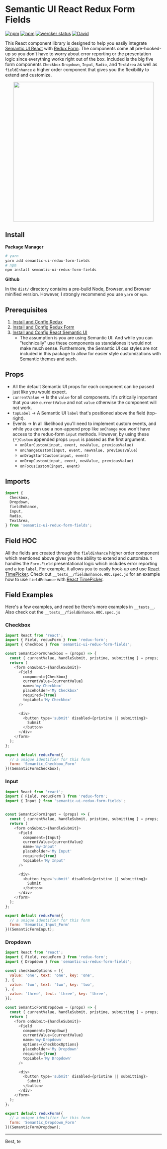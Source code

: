 # Semantic UI React Redux Form Fields

[![npm](https://img.shields.io/npm/l/semantic-ui-redux-form-fields.svg)](https://github.com/artisin/semantic-ui-redux-form-fields/blob/master/LICENSE.txt)
[![npm](https://img.shields.io/npm/v/semantic-ui-redux-form-fields.svg)](https://www.npmjs.com/package/semantic-ui-redux-form-fields)
[![wercker status](https://app.wercker.com/status/318ec4f5595dcc395d305e27825e20bd/s/master "wercker status")](https://app.wercker.com/project/byKey/318ec4f5595dcc395d305e27825e20bd)
[![David](https://img.shields.io/david/artisin/semantic-ui-redux-form-fields.svg)](https://github.com/artisin/semantic-ui-redux-form-fields/blob/master/package.json)

This React component library is designed to help you easily integrate [Semantic UI React](https://react.semantic-ui.com/introduction) with [Redux Form](http://redux-form.com). The components come all pre-hooked-up so you don't have to worry about error reporting or the presentation logic since everything works right out of the box. Included is the big five form components `Checkbox` `Dropdown`, `Input`, `Radio`, and `TextArea` as well as `fieldEnhance` a higher order component that gives you the flexibility to extend and customize.

<p align="center">
  <img src="https://media.giphy.com/media/xT9IgwCpeuRPvriyoE/giphy.gif" width="450"/>
</p>


## Install

__Package Manager__

   ```bash
   # yarn
   yarn add semantic-ui-redux-form-fields
   # npm
   npm install semantic-ui-redux-form-fields
   ```

__Github__

In the `dist/` directory contains a pre-build Node, Browser, and Browser minified version. However, I strongly recommend you use `yarn` or `npm`.



## Prerequisites

1. [Install and Config Redux](http://redux.js.org/)
2. [Install and Config Redux Form](redux-form.com/7.0.4/docs/gettingstarted.md/)
3. [Install and Config React Semantic UI](https://react.semantic-ui.com/usage)
    + The assumption is you are using Semantic UI. And while you can "technically" use these components as standalones it would not make much sense. Furthermore, the Semantic UI css styles are not included in this package to allow for easier style customizations with Semantic themes and such.

## Props

+ All the default Semantic UI props for each component can be passed just like you would expect.
+ `currentValue` → Is the `value` for all components. It's critically important that you use `currentValue` and not `value` otherwise the component will not work.
+ `topLabel` → A Semantic UI `label` that's positioned above the field (top-right).
+ Events → In all likelihood you'll need to implement custom events, and while you can use a non-append prop like `onChange` you won't have access to the redux-form `input` methods. However, by using these `{*}Custom` appended props `input` is passed as the first argument.
    * `onBlurCustom(input, event, newValue, previousValue)`
    * `onChangeCustom(input, event, newValue, previousValue)`
    * `onDragStartCustom(input, event)`
    * `onDropCustom(input, event, newValue, previousValue)`
    * `onFocusCustom(input, event)`

## Imports

```js
import {
  Checkbox,
  Dropdown,
  fieldEnhance,
  Input,
  Radio,
  TextArea,
} from 'semantic-ui-redux-form-fields';
```

## Field HOC

All the fields are created through the `fieldEnhance` higher order component which mentioned above gives you the ability to extend and customize. t handles the `Form.Field` presentational logic which includes error reporting and a top `label`. For example, it allows you to easily hook-up and use [React TimePicker](http://react-component.github.io/time-picker/). Check out `__tests__/fieldEnhance.HOC.spec.js` for an example how to use `fieldEnhance` with [React TimePicker](http://react-component.github.io/time-picker/).


## Field Examples

Here's a few examples, and need be there's more examples in `__tests__`. Also check out the `__tests__/fieldEnhance.HOC.spec.js` 

### Checkbox

```js
import React from 'react';
import { Field, reduxForm } from 'redux-form';
import { Checkbox } from 'semantic-ui-redux-form-fields';

const SemanticFormCheckbox = (props) => {
  const { currentValue, handleSubmit, pristine, submitting } = props;
  return (
    <form onSubmit={handleSubmit}>
      <Field
        component={Checkbox}
        currentValue={currentValue}
        name='my-Checkbox'
        placeholder='My Checkbox'
        required={true}
        topLabel='My Checkbox'
      />

      <div>
        <button type='submit' disabled={pristine || submitting}>
          Submit
        </button>
      </div>
    </form>
  );
};

export default reduxForm({
  // a unique identifier for this form
  form: 'Semantic_Checkbox_Form'
})(SemanticFormCheckbox);
```

### Input

```js
import React from 'react';
import { Field, reduxForm } from 'redux-form';
import { Input } from 'semantic-ui-redux-form-fields';


const SemanticFormInput = (props) => {
  const { currentValue, handleSubmit, pristine, submitting } = props;
  return (
    <form onSubmit={handleSubmit}>
      <Field
        component={Input}
        currentValue={currentValue}
        name='my-Input'
        placeholder='My Input'
        required={true}
        topLabel='My Input'
      />

      <div>
        <button type='submit' disabled={pristine || submitting}>
          Submit
        </button>
      </div>
    </form>
  );
};

export default reduxForm({
  // a unique identifier for this form
  form: 'Semantic_Input_Form'
})(SemanticFormInput);
```

### Dropdown

```js
import React from 'react';
import { Field, reduxForm } from 'redux-form';
import { Dropdown } from 'semantic-ui-redux-form-fields';

const checkboxOptions = [{
  value: 'one', text: 'one', key: 'one',
}, {
  value: 'two', text: 'two', key: 'two',
}, {
  value: 'three', text: 'three', key: 'three',
}];

const SemanticFormDropdown = (props) => {
  const { currentValue, handleSubmit, pristine, submitting } = props;
  return (
    <form onSubmit={handleSubmit}>
      <Field
        component={Dropdown}
        currentValue={currentValue}
        name='my-Dropdown'
        options={checkboxOptions}
        placeholder='My Dropdown'
        required={true}
        topLabel='My Dropdown'
      />

      <div>
        <button type='submit' disabled={pristine || submitting}>
          Submit
        </button>
      </div>
    </form>
  );
};

export default reduxForm({
  // a unique identifier for this form
  form: 'Semantic_Dropdown_Form'
})(SemanticFormDropdown);

```


---

Best, te